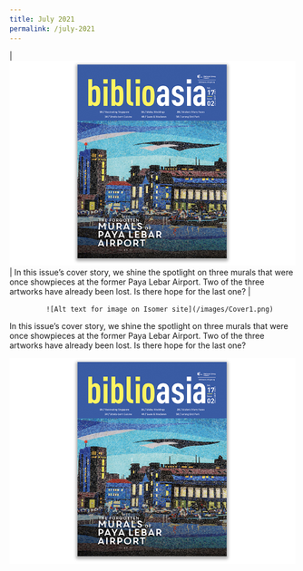 ```yaml
---
title: July 2021
permalink: /july-2021
---
```

| <img src="/images/Vol-17-issue-2/cover.jpg">  | In this issue’s cover story, we shine the spotlight on three murals that were once showpieces at the former Paya Lebar Airport. Two of the three artworks have already been lost. Is there hope for the last one?     |
			 
			 ![Alt text for image on Isomer site](/images/Cover1.png)

In this issue’s cover story, we shine the spotlight on three murals that were once showpieces at the former Paya Lebar Airport. Two of the three artworks have already been lost. Is there hope for the last one?  

<img src="/images/Vol-17-issue-2/cover.jpg">